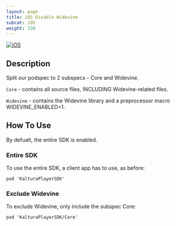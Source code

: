 ```yaml
---
layout: page
title: iOS Disable Widevine
subcat: iOS
weight: 330
---
```


[![iOS](https://img.shields.io/badge/iOS-Supported-green.svg)](https://github.com/kaltura/player-sdk-native-ios) 

## Description

Split our podspec to 2 subspecs - Core and Widevine.

`Core` - contains all source files, INCLUDING Widevine-related files.

`Widevine` - contains the Widevine library and a preprocessor macro WIDEVINE_ENABLED=1.

## How To Use
By defualt, the entire SDK is enabled.

### Entire SDK

To use the entire SDK, a client app has to use, as before:

```
pod 'KalturaPlayerSDK'
```

### Exclude Widevine

To exclude Widevine, only include the subspec Core:

```
pod 'KalturaPlayerSDK/Core'
```
